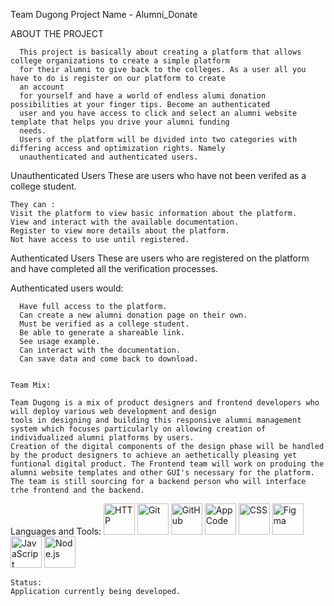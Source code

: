   Team Dugong Project Name - Alumni_Donate
  
ABOUT THE PROJECT
    
      This project is basically about creating a platform that allows college organizations to create a simple platform
      for their alumni to give back to the colleges. As a user all you have to do is register on our platform to create
      an account
      for yourself and have a world of endless alumi donation possibilities at your finger tips. Become an authenticated
      user and you have access to click and select an alumni website template that helps you drive your alumni funding
      needs.
      Users of the platform will be divided into two categories with differing access and optimization rights. Namely
      unauthenticated and authenticated users.
    
   
   Unauthenticated Users
    These are users who have not been verifed as a college student.
    
    They can :
    Visit the platform to view basic information about the platform.
    View and interact with the available documentation.
    Register to view more details about the platform.
    Not have access to use until registered.
    

Authenticated Users
      These are users who are registered on the platform and have completed all the
      verification processes.

Authenticated users would:   

      Have full access to the platform.
      Can create a new alumni donation page on their own.
      Must be verified as a college student.
      Be able to generate a shareable link.
      See usage example.
      Can interact with the documentation.
      Can save data and come back to download.
   

    Team Mix:

    Team Dugong is a mix of product designers and frontend developers who will deploy various web development and design
    tools in designing and building this responsive alumni management system which focuses particularly on allowing creation of individualized alumni platforms by users.
    Creation of the digital components of the design phase will be handled by the product designers to achieve an aethetically pleasing yet funtional digital product. The Frontend team will work on produing the alumni website templates and other GUI's necessary for the platform. The team is still sourcing for a backend person who will interface trhe frontend and the backend.

 Languages and Tools:
<img height="50" src="https://user-images.githubusercontent.com/25181517/192107854-765620d7-f909-4953-a6da-36e1ef69eea6.png" alt="HTTP" title="HTTP" />
<img height="50" src="https://user-images.githubusercontent.com/25181517/192108372-f71d70ac-7ae6-4c0d-8395-51d8870c2ef0.png" alt="Git" title="Git" />
<img height="50" src="https://user-images.githubusercontent.com/25181517/192108374-8da61ba1-99ec-41d7-80b8-fb2f7c0a4948.png" alt="GitHub" title="GitHub" />
<img height="50" src="https://user-images.githubusercontent.com/25181517/186711571-ad08f891-085a-4dad-b4d9-95310b3c8ad9.png" alt="AppCode" title="AppCode" />
<img height="50" src="https://user-images.githubusercontent.com/25181517/183898674-75a4a1b1-f960-4ea9-abcb-637170a00a75.png" alt="CSS" title="CSS" />
<img height="50" src="https://user-images.githubusercontent.com/25181517/189715289-df3ee512-6eca-463f-a0f4-c10d94a06b2f.png" alt="Figma" title="Figma" />
<img height="50" src="https://user-images.githubusercontent.com/25181517/117447155-6a868a00-af3d-11eb-9cfe-245df15c9f3f.png" alt="JavaScript" title="JavaScript" />
<img height="50" src="https://user-images.githubusercontent.com/25181517/183568594-85e280a7-0d7e-4d1a-9028-c8c2209e073c.png" alt="Node.js" title="Node.js" />
   

    Status:
    Application currently being developed.

